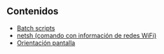 ## Contenidos

- [Batch scripts](batch.md)
- [netsh (comando con información de redes WiFi)](netsh.md)
- [Orientación pantalla](orientacion-pantalla.md)

